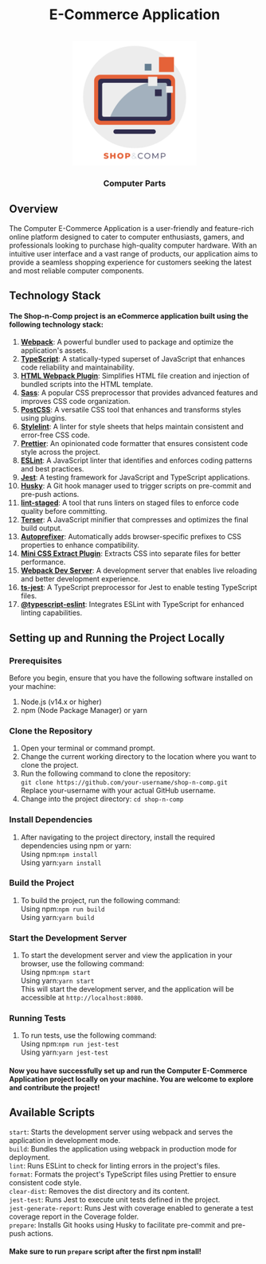 <h1 align="center">
E-Commerce Application
</h1>
<p align="center">
<br>
  <img src="./public/logo.png" alt="reveal.js" width="250">
  <br>
</p>
<h3 align="center">
Computer Parts
</h3>

## Overview
The Computer E-Commerce Application is a user-friendly and feature-rich online platform designed to cater to computer 
enthusiasts, gamers, and professionals looking to purchase high-quality computer hardware. With an intuitive user 
interface and a vast range of products, our application aims to provide a seamless shopping experience for customers 
seeking the latest and most reliable computer components.  

## Technology Stack
#### The Shop-n-Comp project is an eCommerce application built using the following technology stack:

1. **[Webpack](https://www.npmjs.com/package/webpack)**: A powerful bundler used to package and optimize the application's assets.
2. **[TypeScript](https://www.npmjs.com/package/typescript)**: A statically-typed superset of JavaScript that enhances code reliability and maintainability.
3. **[HTML Webpack Plugin](https://www.npmjs.com/package/html-webpack-plugin)**: Simplifies HTML file creation and injection of bundled scripts into the HTML template.
4. **[Sass](https://www.npmjs.com/package/sass)**: A popular CSS preprocessor that provides advanced features and improves CSS code organization.
5. **[PostCSS](https://www.npmjs.com/package/postcss)**: A versatile CSS tool that enhances and transforms styles using plugins.
6. **[Stylelint](https://www.npmjs.com/package/stylelint)**: A linter for style sheets that helps maintain consistent and error-free CSS code.
7. **[Prettier](https://www.npmjs.com/package/prettier)**: An opinionated code formatter that ensures consistent code style across the project.
8. **[ESLint](https://www.npmjs.com/package/eslint)**: A JavaScript linter that identifies and enforces coding patterns and best practices.
9. **[Jest](https://www.npmjs.com/package/jest)**: A testing framework for JavaScript and TypeScript applications.
10. **[Husky](https://www.npmjs.com/package/husky)**: A Git hook manager used to trigger scripts on pre-commit and pre-push actions.
11. **[lint-staged](https://www.npmjs.com/package/lint-staged)**: A tool that runs linters on staged files to enforce code quality before committing.
12. **[Terser](https://www.npmjs.com/package/terser)**: A JavaScript minifier that compresses and optimizes the final build output.
13. **[Autoprefixer](https://www.npmjs.com/package/autoprefixer)**: Automatically adds browser-specific prefixes to CSS properties to enhance compatibility.
14. **[Mini CSS Extract Plugin](https://www.npmjs.com/package/mini-css-extract-plugin)**: Extracts CSS into separate files for better performance.
15. **[Webpack Dev Server](https://www.npmjs.com/package/webpack-dev-server)**: A development server that enables live reloading and better development experience.
16. **[ts-jest](https://www.npmjs.com/package/ts-jest)**: A TypeScript preprocessor for Jest to enable testing TypeScript files.
17. **[@typescript-eslint](https://www.npmjs.com/package/@typescript-eslint/eslint-plugin)**: Integrates ESLint with TypeScript for enhanced linting capabilities.

## Setting up and Running the Project Locally
### Prerequisites
Before you begin, ensure that you have the following software installed on your machine:
1. Node.js (v14.x or higher)
2. npm (Node Package Manager) or yarn
### Clone the Repository
1. Open your terminal or command prompt.
2. Change the current working directory to the location where you want to clone the project.
3. Run the following command to clone the repository:\
```git clone https://github.com/your-username/shop-n-comp.git``` \
Replace your-username with your actual GitHub username.
4. Change into the project directory:
```cd shop-n-comp```
### Install Dependencies
1. After navigating to the project directory, install the required dependencies using npm or yarn:\
Using npm:```npm install```\
Using yarn:```yarn install```
### Build the Project
1. To build the project, run the following command:\
Using npm:```npm run build```\
Using yarn:```yarn build```
### Start the Development Server
1. To start the development server and view the application in your browser, use the following command:\
Using npm:```npm start```\
Using yarn:```yarn start```\
This will start the development server, and the application will be accessible at ```http://localhost:8080```.
### Running Tests
1. To run tests, use the following command:\
Using npm:```npm run jest-test```\
Using yarn:```yarn jest-test```

#### Now you have successfully set up and run the Computer E-Commerce Application project locally on your machine. You are welcome to explore and contribute the project!

## Available Scripts
```start```: Starts the development server using webpack and serves the application in development mode.\
```build```: Bundles the application using webpack in production mode for deployment.\
```lint```: Runs ESLint to check for linting errors in the project's files.\
```format```: Formats the project's TypeScript files using Prettier to ensure consistent code style.\
```clear-dist```: Removes the dist directory and its content.\
```jest-test```: Runs Jest to execute unit tests defined in the project.\
```jest-generate-report```: Runs Jest with coverage enabled to generate a test coverage report in the Coverage folder.\
```prepare```: Installs Git hooks using Husky to facilitate pre-commit and pre-push actions.
#### Make sure to run ```prepare``` script after the first npm install!
